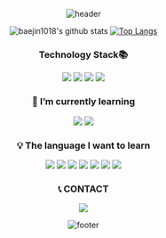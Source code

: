 
<div align = center>

![header](https://capsule-render.vercel.app/api?type=waving&color=gradient&height=300&section=header&text=JinYoung&fontSize=80&animation=twinkling&descAlignY=30)

![baejin1018's github stats](https://github-readme-stats.vercel.app/api?username=baejin1018&theme=vue&show_icons=true&hide_border=true)
[![Top Langs](https://github-readme-stats.vercel.app/api/top-langs/?username=baejin1018&theme=vue&layout=compact&hide_border=true)](https://github.com/anuraghazra/github-readme-stats)<br>
### Technology Stack📚
<span><img src="https://img.shields.io/badge/HTML5-E34F26?style=flat-square&logo=HTML5&logoColor=white"/><span>
<span><img src="https://img.shields.io/badge/CSS3-1572B6?style=flat-square&logo=CSS3&logoColor=white"/><span>
<span><img src="https://img.shields.io/badge/C-A8B9CC?style=flat-square&logo=C&logoColor=white"/><span>
<span><img src="https://img.shields.io/badge/JavaScript-F7DF1E?style=flat-square&logo=JavaScript&logoColor=white"/></span>

### 🌱 I’m currently learning 
<img src="https://img.shields.io/badge/React-61DAFB?style=flat-square&logo=React&logoColor=white"/></a>
<img src="https://img.shields.io/badge/Pug-A86454?style=flat-square&logo=Pug&logoColor=white"/></a>

### 💡 The language I want to learn 
<img src="https://img.shields.io/badge/Sass-CC6699?style=flat-square&logo=Sass&logoColor=white"/></a>
<img src="https://img.shields.io/badge/MySQL-4479A1?style=flat-square&logo=MySQL&logoColor=white"/></a>
<img src="https://img.shields.io/badge/Redux-764ABC?style=flat-square&logo=Redux&logoColor=white"/></a>
<img src="https://img.shields.io/badge/Node.js-339933?style=flat-square&logo=Node.js&logoColor=white"/></a>
<img src="https://img.shields.io/badge/Next.js-A86454?style=flat-square&logo=Next.js&logoColor=white"/></a>
<img src="https://img.shields.io/badge/MobX-FF9955?style=flat-square&logo=MobX&logoColor=white"/>
<img src ="https://img.shields.io/badge/TypeScript-777BB4?style=flat-square&logo=TypeScript&logoColor=white"/>

<!--###Tool
![VSCode](http://img.shields.io/badge/VSCode-007ACC?style=for-the-badge&logo=visualstudiocode&logoColor=white)
  ![Git](http://img.shields.io/badge/Git-F05032?style=for-the-badge&logo=git&logoColor=white)
  ![GitHub](http://img.shields.io/badge/GitHub-181717?style=for-the-badge&logo=github&logoColor=white)
  ![Postman](http://img.shields.io/badge/Postman-FF6C37?style=for-the-badge&logo=postman&logoColor=white)
  ![Babel](http://img.shields.io/badge/Babel-F9DC3E?style=for-the-badge&logo=babel&logoColor=white)
  ![Figma](http://img.shields.io/badge/Figma-F24E1E?style=for-the-badge&logo=figma&-->
### 📞 CONTACT
<a href="mailto:bae20051018@gmail.com"><img src="https://img.shields.io/badge/Gmail-d14836?style=flat-square&logo=Gmail&logoColor=white&link=bae20051018@gmail.com"/></a>

      
![footer](https://capsule-render.vercel.app/api?type=waving&color=gradient&reversal=false&section=footer)
</div>
